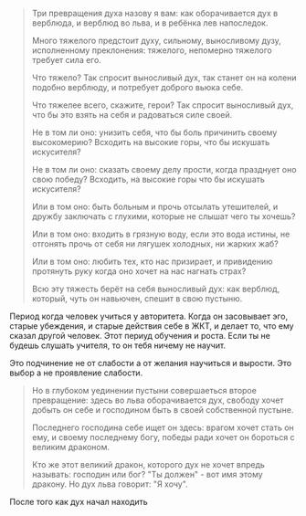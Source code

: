 > Три превращения духа назову я вам: как оборачивается дух в верблюда, и верблюд во льва, и в ребёнка лев напоследок. 
> 
> Много тяжелого предстоит духу, сильному, выносливому дузу, исполненному преклонения: тяжелого, непомерно тяжелого требует сила его.
> 
>Что тяжело? Так спросит выносливый дух, так станет он на колени подобно верблюду, и потребует доброго вьюка себе.
>
>Что тяжелее всего, скажите, герои? Так спросит выносливый дух, что бы это взять на себя и радоваться силе своей.
>
>Не в том ли оно: унизить себя, что бы боль причинить своему высокомерию? Всходить на высокие горы, что бы искушать искусителя?
>
>Не в том ли оно: сказать своему делу прости, когда празднует оно свою победу? Всходить, на высокие горы что бы искушать искусителя?
>
>Или в том оно: быть больным и прочь отсылать утешителей, и дружбу заключать с глухими, которые не слышат чего ты хочешь?
>
>Или в том оно: входить в грязную воду, если это вода истины,  не отгонять прочь от себя ни лягушек холодных, ни жарких жаб?
>
>Или в том оно: любить тех, кто нас призирает, и привидению протянуть руку когда оно хочет на нас нагнать страх?
>
>Всю эту тяжесть берёт на себя выносливый дух: как верблюд, который, чуть он навьючен, спешит в свою пустыню.
>

Период когда человек учиться у авторитета. Когда он засовывает эго, старые убеждения, и старые действия себе в ЖКТ, и делает то, что ему сказал другой человек. Этот периуд обучения и роста. Если ты не будешь слушать учителя, то он тебя ничему не научит.

Это подчинение не от слабости а от желания научиться и вырости. Это выбор а не проявление слабости.

> Но в глубоком уединении пустыни совершаеться второе превращение: здесь во льва оборачивается дух, свободу хочет добыть он себе и господином быть в своей собственной пустыне.
> 
> Последнего господина себе ищет он здесь: врагом хочет стать он ему, и своему последнему богу, победы ради хочет он бороться с великим драконом. 
> 
> Кто же этот великий дракон, которого дух не хочет впредь называть: господин или бог? "Ты должен" - вот имя этому дракону. Но дух льва говорит: "Я хочу".
> 

После того как дух начал находить